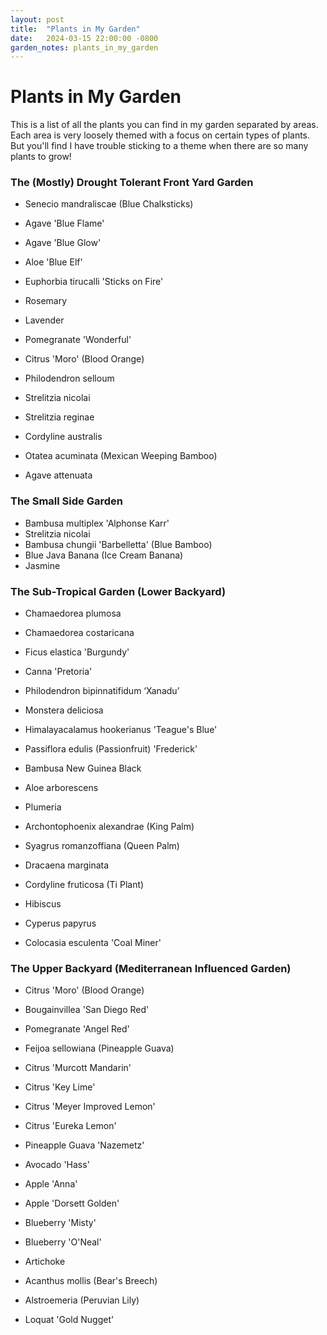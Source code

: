 ```yaml
---
layout: post
title:  "Plants in My Garden"
date:   2024-03-15 22:00:00 -0800
garden_notes: plants_in_my_garden
---
```


Plants in My Garden
====================

This is a list of all the plants you can find in my garden separated by areas. Each area is very loosely themed with a focus on certain types of plants. But you'll find I have trouble sticking to a theme when there are so many plants to grow!

### The (Mostly) Drought Tolerant Front Yard Garden

- Senecio mandraliscae (Blue Chalksticks)
- Agave 'Blue Flame'
- Agave 'Blue Glow'
- Aloe 'Blue Elf'
- Euphorbia tirucalli 'Sticks on Fire'

- Rosemary
- Lavender

- Pomegranate 'Wonderful'
- Citrus 'Moro' (Blood Orange)

- Philodendron selloum

- Strelitzia nicolai
- Strelitzia reginae
- Cordyline australis
- Otatea acuminata (Mexican Weeping Bamboo)
- Agave attenuata

### The Small Side Garden

- Bambusa multiplex 'Alphonse Karr'
- Strelitzia nicolai
- Bambusa chungii 'Barbelletta' (Blue Bamboo)
- Blue Java Banana (Ice Cream Banana)
- Jasmine

### The Sub-Tropical Garden (Lower Backyard)

- Chamaedorea plumosa
- Chamaedorea costaricana
- Ficus elastica 'Burgundy'
- Canna 'Pretoria'
- Philodendron bipinnatifidum ‘Xanadu’
- Monstera deliciosa
- Himalayacalamus hookerianus 'Teague's Blue'

- Passiflora edulis (Passionfruit) 'Frederick'

- Bambusa New Guinea Black

- Aloe arborescens
- Plumeria

- Archontophoenix alexandrae (King Palm)
- Syagrus romanzoffiana (Queen Palm)
- Dracaena marginata
- Cordyline fruticosa (Ti Plant)
- Hibiscus

- Cyperus papyrus
- Colocasia esculenta 'Coal Miner'

### The Upper Backyard (Mediterranean Influenced Garden)

- Citrus 'Moro' (Blood Orange)
- Bougainvillea 'San Diego Red'
- Pomegranate 'Angel Red'
- Feijoa sellowiana (Pineapple Guava)
- Citrus 'Murcott Mandarin'

- Citrus 'Key Lime'
- Citrus 'Meyer Improved Lemon'
- Citrus 'Eureka Lemon'
- Pineapple Guava 'Nazemetz'

- Avocado 'Hass'

- Apple 'Anna'
- Apple 'Dorsett Golden'
- Blueberry 'Misty'
- Blueberry 'O'Neal'

- Artichoke
- Acanthus mollis (Bear's Breech)
- Alstroemeria (Peruvian Lily)
- Loquat 'Gold Nugget'
